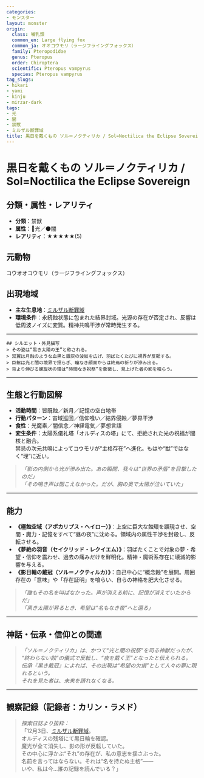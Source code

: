 ```yaml
---
categories:
- モンスター
layout: monster
origin:
  class: 哺乳類
  common_en: Large flying fox
  common_ja: オオコウモリ（ラージフライングフォックス）
  family: Pteropodidae
  genus: Pteropus
  order: Chiroptera
  scientific: Pteropus vampyrus
  species: Pteropus vampyrus
tag_slugs:
- hikari
- yami
- kinju
- mirzar-dark
tags:
- 光
- 闇
- 禁獣
- ミルザル断罪域
title: 黒日を戴くもの ソル＝ノクティリカ / Sol=Noctilica the Eclipse Sovereign
---
```


# 黒日を戴くもの ソル＝ノクティリカ / Sol=Noctilica the Eclipse Sovereign

## 分類・属性・レアリティ
* **分類**：禁獣  
* **属性**：🌟光／🌑闇  
* **レアリティ**：★★★★★(5)

## 元動物
コウオオコウモリ（ラージフライングフォックス）

## 出現地域
* **主な生息地**：[ミルザル断罪域](../place/mirzar_dark.md)  
* **環境条件**：永続蝕状態に包まれた結界封域。光源の存在が否定され、反響は低周波ノイズに変質。精神共鳴干渉が常時発生する。

---

	## シルエット・外見描写
	> その姿は“黒き太陽の王”と称される。  
	> 双翼は月蝕のような血黒と銀灰の波紋を広げ、羽ばたくたびに視界が反転する。  
	> 巨躯は光と闇の境界で揺らぎ、瞳なき顔面からは終焉の祈りが滲み出る。  
	> 背より伸びる螺旋状の環は“時間なき祝祭”を象徴し、見上げた者の影を喰らう。

---

## 生態と行動図解
* **活動時間**：皆既蝕／新月／記憶の空白地帯  
* **行動パターン**：宙域巡回／信仰喰い／結界侵蝕／夢界干渉  
* **食性**：光魔素／闇信念／神経電気／夢想言語  
* **変生条件**：太陽系儀礼塔「オルディスの塔」にて、拒絶された光の祝福が闇核と融合。  
禁忌の次元共鳴によってコウモリが“主格存在”へ進化。もはや“獣”ではなく“理”に近い。

> *「影の内側から光が滲み出た。あの瞬間、我々は“世界の矛盾”を目撃したのだ」*  
> *「その鳴き声は聞こえなかった。だが、胸の奥で太陽が泣いていた」*

---

## 能力
* **《極蝕空域（アポカリプス・ヘイロー）》**：上空に巨大な蝕環を顕現させ、空間・魔力・記憶をすべて“昼の夜”に沈める。領域内の属性干渉を封殺し、反転させる。  
* **《夢絶の羽音（セイクリッド・レクイエム）》**：羽ばたくことで対象の夢・希望・信仰を震わせ、過去の痛みだけを鮮明化。精神・魔術系存在に壊滅的影響を与える。  
* **《影日輪の戴冠（ソル＝ノクティルカ）》**：自己中心に“概念蝕”を展開。周囲存在の「意味」や「存在証明」を喰らい、自らの神格を肥大化させる。

> *「誰もその名を叫ばなかった。声が消える前に、記憶が消えていたからだ」*  
> *「黒き太陽が昇るとき、希望は“名もなき夜”へと還る」*

---

## 神話・伝承・信仰との関連
> *「ソル＝ノクティリカ」は、かつて“光と闇の祝祭”を司る神獣だったが、  
“終わらない蝕”の儀式で反転し、“夜を戴く王”となったと伝えられる。*  
> *伝承『黒き戴冠』によれば、その出現は“希望の欠損”として人々の夢に現れるという。  
それを見た者は、未来を語れなくなる。*

---

## 観察記録（記録者：カリン・ラメド）

> *探索日誌より抜粋：*  
> 「12月3日、[ミルザル断罪域](../place/mirzar_dark.md)。  
> オルディスの残塔にて黒日輪を確認。  
> 魔光が全て消失し、影の形が反転していた。  
> その中心に浮かぶ“それ”の存在が、私の意志を揺さぶった。  
> 名前を言ってはならない。それは“名を持たぬ主格”――  
> いや、私は今…誰の記録を読んでいる？」